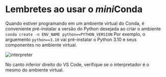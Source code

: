 # Lembretes ao usar o *mini*Conda

Quando estiver programando em um ambiente virtual do Conda,
é conveniente pré-instalar a versão do Python desejada ao criar o ambiente
`conda create -n ENV_NAME python==PYTHON_VERSION`
Por exemplo, o arguemento `python==3.10` vai pré-instalar o Python 3.10 e seus componentes no ambiente virtual. 


![interpreter](https://i.imgur.com/TriwnbM.png)

No canto inferior direito do VS Code, verifique se o interpretador é o mesmo do ambiente virtual.
